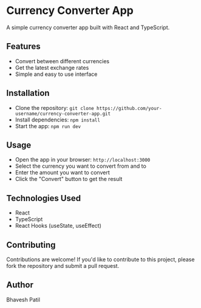 # Currency Converter App

A simple currency converter app built with React and TypeScript.

## Features

* Convert between different currencies
* Get the latest exchange rates
* Simple and easy to use interface

## Installation

* Clone the repository: `git clone https://github.com/your-username/currency-converter-app.git`
* Install dependencies: `npm install`
* Start the app: `npm run dev`

## Usage

* Open the app in your browser: `http://localhost:3000`
* Select the currency you want to convert from and to
* Enter the amount you want to convert
* Click the "Convert" button to get the result

## Technologies Used

* React
* TypeScript
* React Hooks (useState, useEffect)

## Contributing

Contributions are welcome! If you'd like to contribute to this project, please fork the repository and submit a pull request.

## Author

Bhavesh Patil